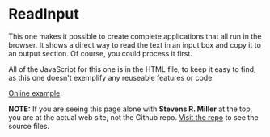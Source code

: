 # ReadInput

This one makes it possible to create complete applications that all run
in the browser. It shows a direct way to read the text in an input box
and copy it to an output section. Of course, you could process it first.

All of the JavaScript for this one is in the HTML file, to keep it easy
to find, as this one doesn't exemplify any reuseable features or code.

[Online example](https://stevensrmiller.github.io/JavaScript/ReadInput/Main.html).

**NOTE:** If you are seeing this page alone with **Stevens R. Miller** at the top,
you are at the actual web site, not the Github repo. 
[Visit the repo](https://github.com/stevensrmiller/stevensrmiller.github.io/tree/main/JavaScript)
to see the source files.